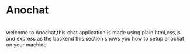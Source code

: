 <h1> Anochat </h1>
<br>
welcome to Anochat,this chat application is  made  using plain html,css,js and express as the backend
this section shows you how to setup anochat on your machine
 